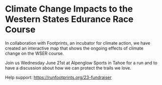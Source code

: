 # Climate Change Impacts to the Western States Edurance Race Course

In collaboration with Footprints, an incubator for climate action, we have created an interactive map that shows the ongoing effects of climate change on the WSER course. 

Join us Wednesday June 21st at Alpenglow Sports in Tahoe for a run and to have a discussion about how we can protect the trails we love. 


Help support: 
https://runfootprints.org/23-fundraiser 


